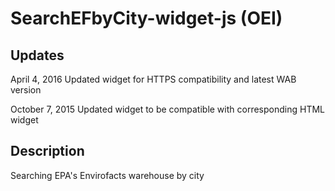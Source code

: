 # SearchEFbyCity-widget-js (OEI)

## Updates
April 4, 2016
Updated widget for HTTPS compatibility and latest WAB version

October 7, 2015
Updated widget to be compatible with corresponding HTML widget



## Description
Searching EPA's Envirofacts warehouse by city
